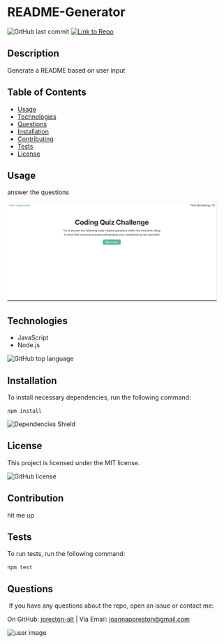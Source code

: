 # README-Generator
![GitHub last commit](https://img.shields.io/github/last-commit/jpreston-alt/README-Generator) [![Link to Repo](https://img.shields.io/badge/Link%20to%20Repo-blue.svg)](https://github.com/jpreston-alt/README-Generator)

## Description
Generate a README based on user input
## Table of Contents
* [Usage](#usage)
* [Technologies](#technologies)
* [Questions](#questions)
* [Installation](#Installation)
* [Contributing](#Contributing)
* [Tests](#Tests)
* [License](#License)

## Usage
answer the questions

![](./assets/code-quiz.gif)
## Technologies
* JavaScript
* Node.js

![GitHub top language](https://img.shields.io/github/languages/top/jpreston-alt/README-Generator)

## Installation
To install necessary dependencies, run the following command:
```
npm install
```
![Dependencies Shield](https://img.shields.io/david/jpreston-alt/README-Generator)

## License
This project is licensed under the MIT license. 

![GitHub license](https://img.shields.io/badge/license-MIT-blue.svg)

## Contribution
hit me up

## Tests
To run tests, run the following command: 
``` 
npm test 
```


## Questions
​
If you have any questions about the repo, open an issue or contact me:

On GitHub: [jpreston-alt](https://api.github.com/users/jpreston-alt) | Via Email: joannappreston@gmail.com

![user image](https://avatars1.githubusercontent.com/u/58855401?v=4&s=100)